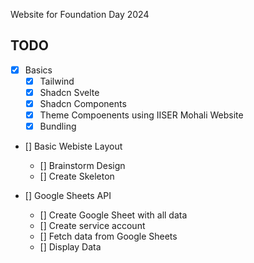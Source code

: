 Website for Foundation Day 2024

## TODO
- [x] Basics
    - [x] Tailwind
    - [x] Shadcn Svelte
    - [x] Shadcn Components
    - [x] Theme Compoenents using IISER Mohali Website
    - [x] Bundling

- [] Basic Webiste Layout
    - [] Brainstorm Design
    - [] Create Skeleton

- [] Google Sheets API
    - [] Create Google Sheet with all data
    - [] Create service account
    - [] Fetch data from Google Sheets
    - [] Display Data